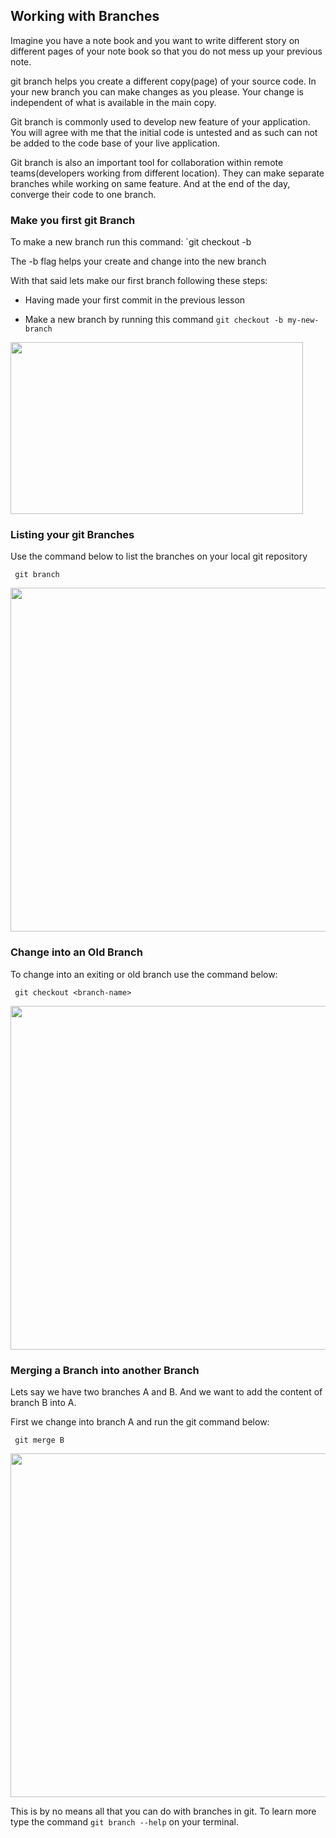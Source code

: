  ## Working with Branches
 Imagine you have a note book and you want to write different story on different pages of your note book so that you do not mess up your previous note.

 git branch helps you create a different copy(page) of your source code. In your new branch you can make changes as you please. Your change is independent of what is available in the main copy.

 Git branch is commonly used to develop new feature of your application. You will agree with me that the initial code is untested and as such can not be added to the code base of your live application.

 Git branch is also an important tool for collaboration within remote teams(developers working from different location). They can make separate branches while working on same feature. And at the end of the day, converge their code to one branch.

 ### Make you first git Branch
 To make a new branch run this command: `git checkout -b <your branch name>
 
 The -b flag helps your create and change into the new branch

 With that said lets make our first branch following these steps:
 - Having made your first commit in the previous lesson

 - Make a new branch by running this command `git checkout -b my-new-branch`

<img src="https://darey-io-nonprod-pbl-projects.s3.eu-west-2.amazonaws.com/practices/create-and-switch-into-a-new-branch.PNG"  width="468px" height="275px">


### Listing your git Branches

Use the command below to list the branches on your local git repository

```
 git branch

```

<img src="https://darey-io-nonprod-pbl-projects.s3.eu-west-2.amazonaws.com/practices/list-git-branches.PNG"  width="936px" height="550px">


### Change into an Old Branch

To change into an exiting or old branch use the command below:

```
 git checkout <branch-name>

```

<img src="https://darey-io-nonprod-pbl-projects.s3.eu-west-2.amazonaws.com/practices/Switching-into-an-old-branch.PNG"  width="936px" height="550px">


### Merging a Branch into another Branch
Lets say we have two branches A and B. And we want to add the content of branch B into A.

First we change into branch A and run the git command below:

```
 git merge B

```

<img src="https://darey-io-nonprod-pbl-projects.s3.eu-west-2.amazonaws.com/practices/merging-git-branches.PNG"  width="936px" height="550px">


This is by no means all that you can do with branches in git. To learn more type the command `git branch --help` on your terminal.

